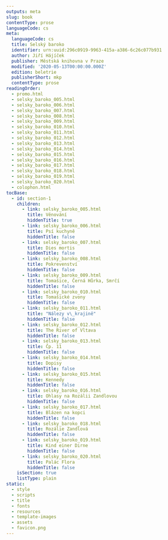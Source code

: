 ```yaml
---
outputs: meta
slug: book
contentType: prose
languageCode: cs
meta:
  languageCode: cs
  title: Selský baroko
  identifier: urn:uuid:296c0919-9963-415a-a386-6c26c077b931
  author: Jiří Hájíček
  publisher: Městská knihovna v Praze
  modified: '2020-05-13T00:00:00.000Z'
  edition: beletrie
  publisherShort: mkp
  contentType: prose
readingOrder:
  - promo.html
  - selsky_baroko_005.html
  - selsky_baroko_006.html
  - selsky_baroko_007.html
  - selsky_baroko_008.html
  - selsky_baroko_009.html
  - selsky_baroko_010.html
  - selsky_baroko_011.html
  - selsky_baroko_012.html
  - selsky_baroko_013.html
  - selsky_baroko_014.html
  - selsky_baroko_015.html
  - selsky_baroko_016.html
  - selsky_baroko_017.html
  - selsky_baroko_018.html
  - selsky_baroko_019.html
  - selsky_baroko_020.html
  - colophon.html
tocBase:
  - id: section-1
    children:
      - link: selsky_baroko_005.html
        title: Věnování
        hiddenTitle: true
      - link: selsky_baroko_006.html
        title: Psí kuchyně
        hiddenTitle: false
      - link: selsky_baroko_007.html
        title: Dies mortis
        hiddenTitle: false
      - link: selsky_baroko_008.html
        title: Pokrevenství
        hiddenTitle: false
      - link: selsky_baroko_009.html
        title: Tomašice, Černá Hůrka, Smrčí
        hiddenTitle: false
      - link: selsky_baroko_010.html
        title: Tomašické zvony
        hiddenTitle: false
      - link: selsky_baroko_011.html
        title: "Nálezy v\_krajině"
        hiddenTitle: false
      - link: selsky_baroko_012.html
        title: The River of Vltava
        hiddenTitle: false
      - link: selsky_baroko_013.html
        title: Čp. 11
        hiddenTitle: false
      - link: selsky_baroko_014.html
        title: Dopisy
        hiddenTitle: false
      - link: selsky_baroko_015.html
        title: Kennedy
        hiddenTitle: false
      - link: selsky_baroko_016.html
        title: Ohlasy na Rozálii Zandlovou
        hiddenTitle: false
      - link: selsky_baroko_017.html
        title: Blázen na kopci
        hiddenTitle: false
      - link: selsky_baroko_018.html
        title: Rozálie Zandlová
        hiddenTitle: false
      - link: selsky_baroko_019.html
        title: Kind einer Dirne
        hiddenTitle: false
      - link: selsky_baroko_020.html
        title: Palác Flora
        hiddenTitle: false
    isSection: true
    listType: plain
static:
  - style
  - scripts
  - title
  - fonts
  - resources
  - template-images
  - assets
  - favicon.png
---
```

